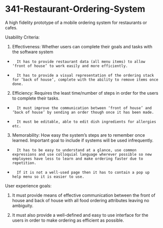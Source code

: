 # 341-Restaurant-Ordering-System
A high fidelity prototype of a mobile ordering system for restaurants or cafes.


Usability Criteria:
  
1. Effectiveness: Whether users can complete their goals and tasks with the software system
-       It has to provide restaurant data (all menu items) to allow ‘front of house’ to work easily and more efficiently.
-       It has to provide a visual representation of the ordering stack for ‘back of house’, complete with the ability to remove items once done.
2. Efficiency: Requires the least time/number of steps in order for the users to complete their tasks.
-       It must improve the communication between ‘front of house’ and ‘back of house’ by sending an order though once it has been made.
-       It must be editable, able to edit dish ingredients for allergies etc.
3. Memorability: How easy the system’s steps are to remember once learned. Important goal to include if systems will be used infrequently. 
-       It has to be easy to understand at a glance, use common expressions and use colloquial language wherever possible so new employees have less to learn and make ordering faster due to repetition.
-       If it is not a well-used page then it has to contain a pop up help menu so it is easier to use.
 
User experience goals: 
  
1.	It must provide means of effective communication between the front of house and back of house with all food ordering attributes leaving no ambiguity.
 
2.	It must also provide a well-defined and easy to use interface for the users in order to make ordering as efficient as possible.
